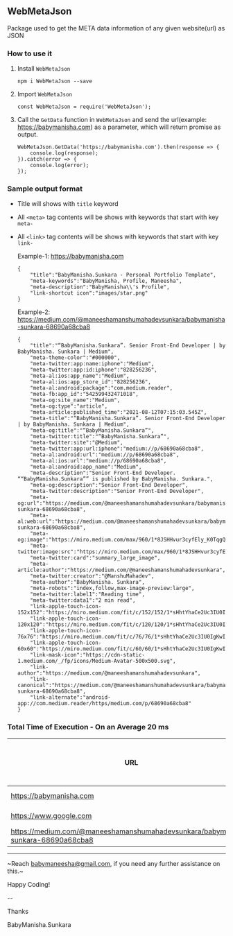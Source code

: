 ## WebMetaJson
Package used to get the META data information of any given website(url) as JSON

### How to use it
1. Install `WebMetaJson`
    ```
    npm i WebMetaJson --save
    ```

2. Import `WebMetaJson`
    ```
    const WebMetaJson = require('WebMetaJson');
    ```

3. Call the `GetData` function in `WebMetaJson` and send the url(example: https://babymanisha.com) as a parameter, which will return promise as output.
    ```
    WebMetaJson.GetData('https://babymanisha.com').then(response => {
        console.log(response);
    }).catch(error => {
        console.log(error);
    });
    ```
### Sample output format
*   Title will shows with `title` keyword
*   All `<meta>` tag contents will be shows with keywords that start with key `meta-`
*   All `<link>` tag contents will be shows with keywords that start with key `link-`

    Example-1: https://babymanisha.com
    ```
    {
        "title":"BabyManisha.Sunkara - Personal Portfolio Template",
        "meta-keywords":"BabyManisha, Profile, Maneesha",
        "meta-description":"BabyManisha\\'s Profile",
        "link-shortcut icon":"images/star.png"
    }
    ```

    Example-2: https://medium.com/@maneeshamanshumahadevsunkara/babymanisha-sunkara-68690a68cba8
    ```
    {
        "title":"“BabyManisha.Sunkara”. Senior Front-End Developer | by BabyManisha. Sunkara | Medium",
        "meta-theme-color":"#000000",
        "meta-twitter:app:name:iphone":"Medium",
        "meta-twitter:app:id:iphone":"828256236",
        "meta-al:ios:app_name":"Medium",
        "meta-al:ios:app_store_id":"828256236",
        "meta-al:android:package":"com.medium.reader",
        "meta-fb:app_id":"542599432471018",
        "meta-og:site_name":"Medium",
        "meta-og:type":"article",
        "meta-article:published_time":"2021-08-12T07:15:03.545Z",
        "meta-title":"“BabyManisha.Sunkara”. Senior Front-End Developer | by BabyManisha. Sunkara | Medium",
        "meta-og:title":"“BabyManisha.Sunkara”",
        "meta-twitter:title":"“BabyManisha.Sunkara”",
        "meta-twitter:site":"@Medium",
        "meta-twitter:app:url:iphone":"medium://p/68690a68cba8",
        "meta-al:android:url":"medium://p/68690a68cba8",
        "meta-al:ios:url":"medium://p/68690a68cba8",
        "meta-al:android:app_name":"Medium",
        "meta-description":"Senior Front-End Developer. ““BabyManisha.Sunkara”” is published by BabyManisha. Sunkara.",
        "meta-og:description":"Senior Front-End Developer",
        "meta-twitter:description":"Senior Front-End Developer",
        "meta-og:url":"https://medium.com/@maneeshamanshumahadevsunkara/babymanisha-sunkara-68690a68cba8",
        "meta-al:web:url":"https://medium.com/@maneeshamanshumahadevsunkara/babymanisha-sunkara-68690a68cba8",
        "meta-og:image":"https://miro.medium.com/max/960/1*8JSHHvur3cyfEly_K0TqgQ.jpeg",
        "meta-twitter:image:src":"https://miro.medium.com/max/960/1*8JSHHvur3cyfEly_K0TqgQ.jpeg",
        "meta-twitter:card":"summary_large_image",
        "meta-article:author":"https://medium.com/@maneeshamanshumahadevsunkara",
        "meta-twitter:creator":"@ManshuMahadev",
        "meta-author":"BabyManisha. Sunkara",
        "meta-robots":"index,follow,max-image-preview:large",
        "meta-twitter:label1":"Reading time",
        "meta-twitter:data1":"2 min read",
        "link-apple-touch-icon-152x152":"https://miro.medium.com/fit/c/152/152/1*sHhtYhaCe2Uc3IU0IgKwIQ.png",
        "link-apple-touch-icon-120x120":"https://miro.medium.com/fit/c/120/120/1*sHhtYhaCe2Uc3IU0IgKwIQ.png",
        "link-apple-touch-icon-76x76":"https://miro.medium.com/fit/c/76/76/1*sHhtYhaCe2Uc3IU0IgKwIQ.png",
        "link-apple-touch-icon-60x60":"https://miro.medium.com/fit/c/60/60/1*sHhtYhaCe2Uc3IU0IgKwIQ.png",
        "link-mask-icon":"https://cdn-static-1.medium.com/_/fp/icons/Medium-Avatar-500x500.svg",
        "link-author":"https://medium.com/@maneeshamanshumahadevsunkara",
        "link-canonical":"https://medium.com/@maneeshamanshumahadevsunkara/babymanisha-sunkara-68690a68cba8",
        "link-alternate":"android-app://com.medium.reader/https/medium.com/p/68690a68cba8"
    }
    ```

### Total Time of Execution - On an Average 20 ms

| URL                       | URL Load Time | WEB-META-JSON Response Time |
| -----------               | -----------   |-----------                  |
| https://babymanisha.com   | 170 ms        | 200 ms                      |
| https://www.google.com    | 550 ms        | 670 ms                      |
| https://medium.com/@maneeshamanshumahadevsunkara/babymanisha-sunkara-68690a68cba8 | 288 ms | 298 ms |


----

~Reach babymaneesha@gmail.com, if you need any further assistance on this.~

Happy Coding!

--

Thanks

BabyManisha.Sunkara